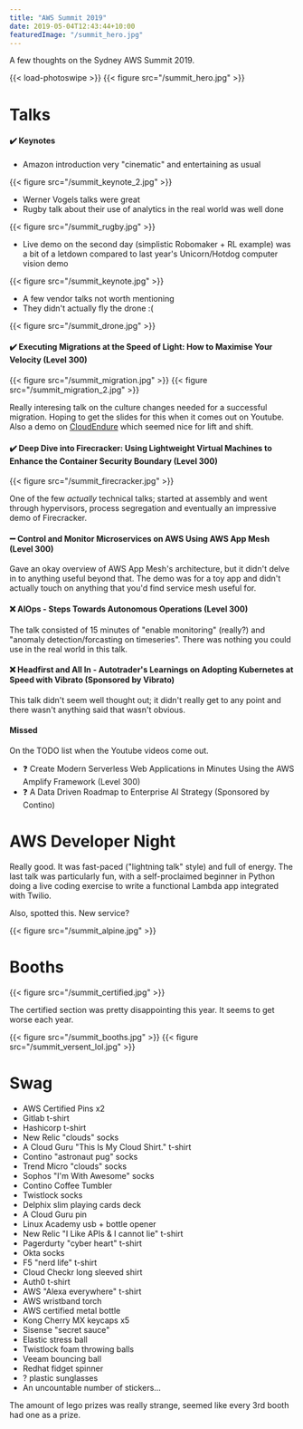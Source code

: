 ```yaml
---
title: "AWS Summit 2019"
date: 2019-05-04T12:43:44+10:00
featuredImage: "/summit_hero.jpg"
---
```


A few thoughts on the Sydney AWS Summit 2019.

<!--more-->

{{< load-photoswipe >}}
{{< figure src="/summit_hero.jpg" >}}

# Talks

#### ✔️  Keynotes

  * Amazon introduction very "cinematic" and entertaining as usual

{{< figure src="/summit_keynote_2.jpg" >}}

  * Werner Vogels talks were great
  * Rugby talk about their use of analytics in the real world was well done

{{< figure src="/summit_rugby.jpg" >}}

  * Live demo on the second day (simplistic Robomaker + RL example) was a bit of a letdown compared to last year's Unicorn/Hotdog computer vision demo

{{< figure src="/summit_keynote.jpg" >}}

  * A few vendor talks not worth mentioning
  * They didn't actually fly the drone :(

{{< figure src="/summit_drone.jpg" >}}


#### ✔️  Executing Migrations at the Speed of Light: How to Maximise Your Velocity (Level 300)

{{< figure src="/summit_migration.jpg" >}}
{{< figure src="/summit_migration_2.jpg" >}}

Really interesing talk on the culture changes needed for a successful migration. Hoping to get the slides for this when it comes out on Youtube. Also a demo on [CloudEndure](https://aws.amazon.com/cloudendure/) which seemed nice for lift and shift.

#### ✔️  Deep Dive into Firecracker: Using Lightweight Virtual Machines to Enhance the Container Security Boundary (Level 300)

{{< figure src="/summit_firecracker.jpg" >}}

One of the few _actually_ technical talks; started at assembly and went through hypervisors, process segregation and eventually an impressive demo of Firecracker.

#### :heavy_minus_sign: Control and Monitor Microservices on AWS Using AWS App Mesh (Level 300)

Gave an okay overview of AWS App Mesh's architecture, but it didn't delve in to anything useful beyond that. The demo was for a toy app and didn't actually touch on anything that you'd find service mesh useful for.

#### ❌ AIOps - Steps Towards Autonomous Operations (Level 300)

The talk consisted of 15 minutes of "enable monitoring" (really?) and "anomaly detection/forcasting on timeseries". There was nothing you could use in the real world in this talk.

#### ❌ Headfirst and All In - Autotrader's Learnings on Adopting Kubernetes at Speed with Vibrato (Sponsored by Vibrato)

This talk didn't seem well thought out; it didn't really get to any point and there wasn't anything said that wasn't obvious.

#### Missed

On the TODO list when the Youtube videos come out.

  * :question: Create Modern Serverless Web Applications in Minutes Using the AWS Amplify Framework (Level 300)
  * :question: A Data Driven Roadmap to Enterprise AI Strategy (Sponsored by Contino)

# AWS Developer Night

Really good. It was fast-paced ("lightning talk" style) and full of energy. The last talk was particularly fun, with a self-proclaimed beginner in Python doing a live coding exercise to write a functional Lambda app integrated with Twilio.

Also, spotted this. New service?

{{< figure src="/summit_alpine.jpg" >}}

# Booths

{{< figure src="/summit_certified.jpg" >}}

The certified section was pretty disappointing this year. It seems to get worse each year.

{{< figure src="/summit_booths.jpg" >}}
{{< figure src="/summit_versent_lol.jpg" >}}

# Swag

  * AWS Certified Pins x2
  * Gitlab t-shirt
  * Hashicorp t-shirt
  * New Relic "clouds" socks
  * A Cloud Guru "This Is My Cloud Shirt." t-shirt
  * Contino "astronaut pug" socks
  * Trend Micro "clouds" socks
  * Sophos "I'm With Awesome" socks
  * Contino Coffee Tumbler 
  * Twistlock socks
  * Delphix slim playing cards deck
  * A Cloud Guru pin
  * Linux Academy usb + bottle opener
  * New Relic "I Like APIs & I cannot lie" t-shirt
  * Pagerdurty "cyber heart" t-shirt
  * Okta socks
  * F5 "nerd life" t-shirt
  * Cloud Checkr long sleeved shirt
  * Auth0 t-shirt
  * AWS "Alexa everywhere" t-shirt
  * AWS wristband torch
  * AWS certified metal bottle
  * Kong Cherry MX keycaps x5
  * Sisense "secret sauce"
  * Elastic stress ball
  * Twistlock foam throwing balls
  * Veeam bouncing ball
  * Redhat fidget spinner
  * ? plastic sunglasses
  * An uncountable number of stickers...

The amount of lego prizes was really strange, seemed like every 3rd booth had one as a prize.
